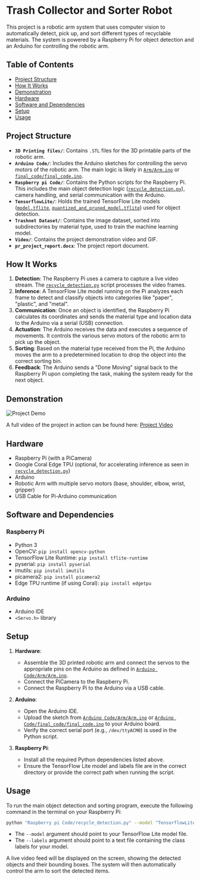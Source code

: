 # Trash Collector and Sorter Robot

This project is a robotic arm system that uses computer vision to automatically detect, pick up, and sort different types of recyclable materials. The system is powered by a Raspberry Pi for object detection and an Arduino for controlling the robotic arm.

## Table of Contents
- [Project Structure](#project-structure)
- [How It Works](#how-it-works)
- [Demonstration](#demonstration)
- [Hardware](#hardware)
- [Software and Dependencies](#software-and-dependencies)
- [Setup](#setup)
- [Usage](#usage)

## Project Structure

-   **`3D Printing files/`**: Contains `.STL` files for the 3D printable parts of the robotic arm.
-   **`Arduino Code/`**: Includes the Arduino sketches for controlling the servo motors of the robotic arm. The main logic is likely in [`Arm/Arm.ino`](Arduino%20Code/Arm/Arm.ino) or [`final_code/final_code.ino`](Arduino%20Code/final_code/final_code.ino).
-   **`Raspberry pi Code/`**: Contains the Python scripts for the Raspberry Pi. This includes the main object detection logic ([`recycle_detection.py`](Raspberry%20pi%20Code/recycle_detection.py)), camera handling, and serial communication with the Arduino.
-   **`TensorflowLite/`**: Holds the trained TensorFlow Lite models ([`model.tflite`](TensorflowLite/model.tflite), [`quantized_and_pruned_model.tflite`](TensorflowLite/quantized_and_pruned_model.tflite)) used for object detection.
-   **`Trashnet Dataset/`**: Contains the image dataset, sorted into subdirectories by material type, used to train the machine learning model.
-   **`Video/`**: Contains the project demonstration video and GIF.
-   **`pr_project_report.docx`**: The project report document.

## How It Works

1.  **Detection**: The Raspberry Pi uses a camera to capture a live video stream. The [`recycle_detection.py`](Raspberry%20pi%20Code/recycle_detection.py) script processes the video frames.
2.  **Inference**: A TensorFlow Lite model running on the Pi analyzes each frame to detect and classify objects into categories like "paper", "plastic", and "metal".
3.  **Communication**: Once an object is identified, the Raspberry Pi calculates its coordinates and sends the material type and location data to the Arduino via a serial (USB) connection.
4.  **Actuation**: The Arduino receives the data and executes a sequence of movements. It controls the various servo motors of the robotic arm to pick up the object.
5.  **Sorting**: Based on the material type received from the Pi, the Arduino moves the arm to a predetermined location to drop the object into the correct sorting bin.
6.  **Feedback**: The Arduino sends a "Done Moving" signal back to the Raspberry Pi upon completing the task, making the system ready for the next object.

## Demonstration

![Project Demo](Video/output.gif)

A full video of the project in action can be found here: [Project Video](https://youtu.be/taYmQBE4060)

## Hardware

-   Raspberry Pi (with a PiCamera)
-   Google Coral Edge TPU (optional, for accelerating inference as seen in [`recycle_detection.py`](Raspberry%20pi%20Code/recycle_detection.py))
-   Arduino
-   Robotic Arm with multiple servo motors (base, shoulder, elbow, wrist, gripper)
-   USB Cable for Pi-Arduino communication

## Software and Dependencies

### Raspberry Pi

-   Python 3
-   OpenCV: `pip install opencv-python`
-   TensorFlow Lite Runtime: `pip install tflite-runtime`
-   pyserial: `pip install pyserial`
-   imutils: `pip install imutils`
-   picamera2: `pip install picamera2`
-   Edge TPU runtime (if using Coral): `pip install edgetpu`

### Arduino

-   Arduino IDE
-   `<Servo.h>` library

## Setup

1.  **Hardware**:
    -   Assemble the 3D printed robotic arm and connect the servos to the appropriate pins on the Arduino as defined in [`Arduino Code/Arm/Arm.ino`](Arduino%20Code/Arm/Arm.ino).
    -   Connect the PiCamera to the Raspberry Pi.
    -   Connect the Raspberry Pi to the Arduino via a USB cable.

2.  **Arduino**:
    -   Open the Arduino IDE.
    -   Upload the sketch from [`Arduino Code/Arm/Arm.ino`](Arduino%20Code/Arm/Arm.ino) or [`Arduino Code/final_code/final_code.ino`](Arduino%20Code/final_code/final_code.ino) to your Arduino board.
    -   Verify the correct serial port (e.g., `/dev/ttyACM0`) is used in the Python script.

3.  **Raspberry Pi**:
    -   Install all the required Python dependencies listed above.
    -   Ensure the TensorFlow Lite model and labels file are in the correct directory or provide the correct path when running the script.

## Usage

To run the main object detection and sorting program, execute the following command in the terminal on your Raspberry Pi:

```sh
python "Raspberry pi Code/recycle_detection.py" --model "TensorflowLite/quantized_and_pruned_model.tflite" --labels path/to/your/labels.txt
```

-   The `--model` argument should point to your TensorFlow Lite model file.
-   The `--labels` argument should point to a text file containing the class labels for your model.

A live video feed will be displayed on the screen, showing the detected objects and their bounding boxes. The system will then automatically control the arm to sort the detected items.
